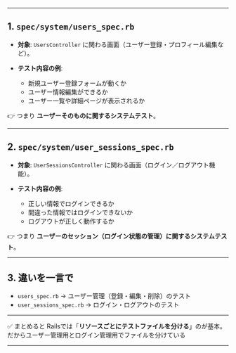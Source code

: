 
---

## 1. `spec/system/users_spec.rb`

* **対象**: `UsersController` に関わる画面（ユーザー登録・プロフィール編集など）。
* **テスト内容の例**:

  * 新規ユーザー登録フォームが動くか
  * ユーザー情報編集ができるか
  * ユーザー一覧や詳細ページが表示されるか

👉 つまり **ユーザーそのものに関するシステムテスト**。

---

## 2. `spec/system/user_sessions_spec.rb`

* **対象**: `UserSessionsController` に関わる画面（ログイン／ログアウト機能）。
* **テスト内容の例**:

  * 正しい情報でログインできるか
  * 間違った情報ではログインできないか
  * ログアウトが正しく動作するか

👉 つまり **ユーザーのセッション（ログイン状態の管理）に関するシステムテスト**。

---

## 3. 違いを一言で

* `users_spec.rb` → ユーザー管理（登録・編集・削除）のテスト
* `user_sessions_spec.rb` → ログイン・ログアウトのテスト

---

✅ まとめると
Railsでは「**リソースごとにテストファイルを分ける**」のが基本。
だからユーザー管理用とログイン管理用でファイルを分けている

---
